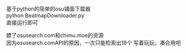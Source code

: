 基于python的简单的osu铺面下载器  
python BeatmapDownloader.py  
直接运行即可  



嫖了osusearch.com和chimu.moe的资源  
因为osusearch.comAPI的原因，一次只能检索出18个
写着玩玩，凑合用吧  

